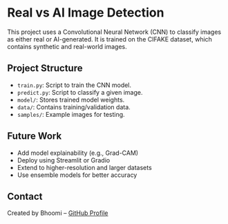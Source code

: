# Real vs AI Image Detection

This project uses a Convolutional Neural Network (CNN) to classify images as either real or AI-generated. It is trained on the CIFAKE dataset, which contains synthetic and real-world images.

## Project Structure

- `train.py`: Script to train the CNN model.
- `predict.py`: Script to classify a given image.
- `model/`: Stores trained model weights.
- `data/`: Contains training/validation data.
- `samples/`: Example images for testing.

## Future Work

- Add model explainability (e.g., Grad-CAM)
- Deploy using Streamlit or Gradio
- Extend to higher-resolution and larger datasets
- Use ensemble models for better accuracy

## Contact

Created by Bhoomi – [GitHub Profile](https://github.com/bhoomi111)
